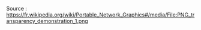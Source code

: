 Source : https://fr.wikipedia.org/wiki/Portable_Network_Graphics#/media/File:PNG_transparency_demonstration_1.png
